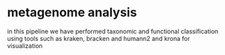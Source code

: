# metagenome analysis
in this pipeline we have performed taxonomic and functional classification using tools such as kraken, bracken and humann2 and krona for visualization 
